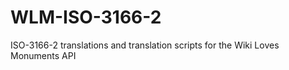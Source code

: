 WLM-ISO-3166-2
==============

ISO-3166-2 translations and translation scripts for the Wiki Loves Monuments API